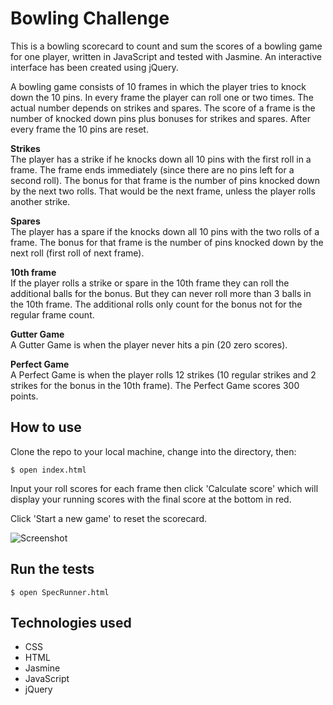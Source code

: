 # Bowling Challenge
This is a bowling scorecard to count and sum the scores of a bowling game for one
player, written in JavaScript and tested with Jasmine. An interactive interface
has been created using jQuery.

A bowling game consists of 10 frames in which the player tries to knock down the
10 pins. In every frame the player can roll one or two times. The actual number
depends on strikes and spares. The score of a frame is the number of knocked down
pins plus bonuses for strikes and spares. After every frame the 10 pins are reset.

**Strikes**<br>
The player has a strike if he knocks down all 10 pins with the first roll in a frame.
The frame ends immediately (since there are no pins left for a second roll).
The bonus for that frame is the number of pins knocked down by the next two rolls.
That would be the next frame, unless the player rolls another strike.

**Spares**<br>
The player has a spare if the knocks down all 10 pins with the two rolls of a frame.
The bonus for that frame is the number of pins knocked down by the next roll
(first roll of next frame).

**10th frame**<br>
If the player rolls a strike or spare in the 10th frame they can roll the additional
balls for the bonus. But they can never roll more than 3 balls in the 10th frame.
The additional rolls only count for the bonus not for the regular frame count.

**Gutter Game**<br>
A Gutter Game is when the player never hits a pin (20 zero scores).

**Perfect Game**<br>
A Perfect Game is when the player rolls 12 strikes (10 regular strikes and 2 strikes
for the bonus in the 10th frame). The Perfect Game scores 300 points.


## How to use
Clone the repo to your local machine, change into the directory, then:
```
$ open index.html
```
Input your roll scores for each frame then click 'Calculate score' which will
display your running scores with the final score at the bottom in red.

Click 'Start a new game' to reset the scorecard.

![Screenshot](https://i.imgur.com/UaIJECM.png)

## Run the tests
```
$ open SpecRunner.html
```

## Technologies used
* CSS
* HTML
* Jasmine
* JavaScript
* jQuery
